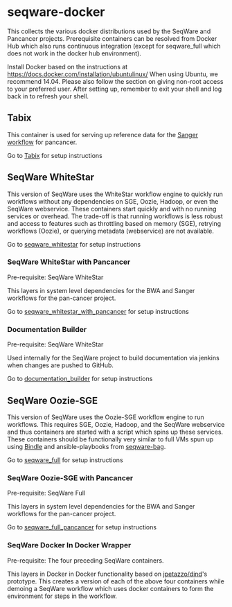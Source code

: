 # seqware-docker
This collects the various docker distributions used by the SeqWare and Pancancer projects.
Prerequisite containers can be resolved from Docker Hub which also runs continuous integration (except for seqware\_full which does not work in the docker hub environment). 

Install Docker based on the instructions at https://docs.docker.com/installation/ubuntulinux/ 
When using Ubuntu, we recommend 14.04. Please also follow the section on giving non-root access to your preferred user.
After setting up, remember to exit your shell and log back in to refresh your shell.

## Tabix 

This container is used for serving up reference data for the [Sanger workflow](https://github.com/ICGC-TCGA-PanCancer/SeqWare-CGP-SomaticCore) for pancancer. 

Go to [Tabix](tabix) for setup instructions

## SeqWare WhiteStar 

This version of SeqWare uses the WhiteStar workflow engine to quickly run workflows without any dependencies on SGE, Oozie, Hadoop, or even the SeqWare webservice. These containers start quickly and with no running services or overhead. The trade-off is that running workflows is less robust and access to features such as throttling based on memory (SGE), retrying workflows (Oozie), or querying metadata (webservice) are not available.

Go to [seqware\_whitestar](seqware_whitestar) for setup instructions

### SeqWare WhiteStar with Pancancer

Pre-requisite: SeqWare WhiteStar

This layers in system level dependencies for the BWA and Sanger workflows for the pan-cancer project.

Go to [seqware\_whitestar\_with\_pancancer](seqware_whitestar_with_pancancer) for setup instructions

### Documentation Builder 

Pre-requisite: SeqWare WhiteStar

Used internally for the SeqWare project to build documentation via jenkins when changes are pushed to GitHub. 

Go to [documentation\_builder](documentation_builder) for setup instructions

## SeqWare Oozie-SGE 

This version of SeqWare uses the Oozie-SGE workflow engine to run workflows. This requires SGE, Oozie, Hadoop, and the SeqWare webservice and thus containers are started with a script which spins up these services. These containers should be functionally very similar to full VMs spun up using [Bindle](https://github.com/CloudBindle/Bindle) and ansible-playbooks from [seqware-bag](https://github.com/SeqWare/seqware-bag).

Go to [seqware\_full](seqware_full) for setup instructions

### SeqWare Oozie-SGE with Pancancer

Pre-requisite: SeqWare Full

This layers in system level dependencies for the BWA and Sanger workflows for the pan-cancer project. 

Go to [seqware\_full\_pancancer](seqware_full_pancancer) for setup instructions

### SeqWare Docker In Docker Wrapper

Pre-requisite: The four preceding SeqWare containers. 

This layers in Docker in Docker functionality based on [jpetazzo/dind](https://github.com/jpetazzo/dind)'s prototype. This creates a version of each of the above four containers while demoing a SeqWare workflow which uses docker containers to form the environment for steps in the workflow. 
